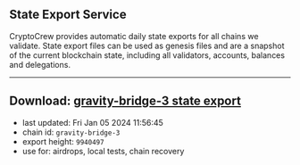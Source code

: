 ## State Export Service
CryptoCrew provides automatic daily state exports for all chains we validate. State export files can be used as genesis files and are a snapshot of the current blockchain state, including all validators, accounts, balances and delegations.

---
**Download: [gravity-bridge-3 state export](https://dl.ccvalidators.com/SERVICE/gravitybridge/gravity-bridge-3_export_9940497.json)**
---

- last updated: Fri Jan 05 2024 11:56:45
- chain id: `gravity-bridge-3`
- export height: `9940497`
- use for: airdrops, local tests, chain recovery
